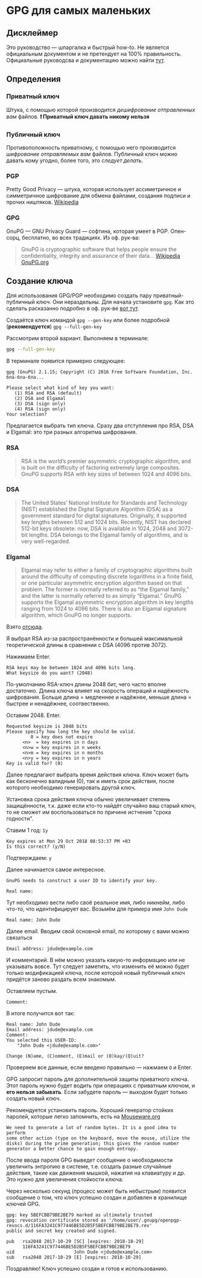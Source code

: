 # GPG для самых маленьких

## Дисклеймер

Это руководство — шпаргалка и быстрый how-to. Не является официальным документом и не претендует на 100% правильность. Официальные руководсва и документацию можно найти [тут](https://www.gnupg.org/documentation/index.html).

## Определения

### Приватный ключ

Штука, с помощью которой производится _дешифрование отправленных вам_ файлов. **❗️ Приватный ключ давать никому нельзя**

### Публичный ключ

Противоположность приватному, с помощью него производится _шифрование отправляемых вам_ файлов. Публичный ключ можно давать кому угодно, более того, это _следует делать_.

### PGP

Pretty Good Privacy — штука, которая использует ассиметричное и симметричное шифрование для обмена файлами, создания подписи и прочих ништяков. [Wikipedia](https://en.wikipedia.org/wiki/Pretty_Good_Privacy)

### GPG

GnuPG — GNU Privacy Guard — софтина, которая умеет в PGP. Опен-сорц, бесплатно, во всех традициях. Из оф. рук-ва:
> GnuPG is cryptographic software that helps people ensure the confidentiality, integrity and assurance of their data...
[Wikipedia](https://en.wikipedia.org/wiki/GNU_Privacy_Guard) [GnuPG.org](https://www.gnupg.org/faq/gnupg-faq.html#whats_gnupg)

## Создание ключа

Для использования GPG/PGP необходимо создать пару приватный-публичный ключ. Они нераздельны. Для начала установите `gpg`. Как это сделать расказанно подробно в оф. рук-ве [вот тут](https://www.gnupg.org/faq/gnupg-faq.html#get_gnupg).

Создаётся ключ командой `gpg --gen-key` или более подробной (**рекомендуется**) `gpg --full-gen-key`

Рассмотрим второй вариант. Выполняем в терминале:

```sh
gpg --full-gen-key
```

В терминале появится примерно следующее:

```
gpg (GnuPG) 2.1.15; Copyright (C) 2016 Free Software Foundation, Inc. бла-бла-бла...

Please select what kind of key you want:
   (1) RSA and RSA (default)
   (2) DSA and Elgamal
   (3) DSA (sign only)
   (4) RSA (sign only)
Your selection?
```

Предлагается выбрать тип ключа. Сразу два отступления про RSA, DSA и Elgamal: это три разных алгоритма шифрования.

### RSA

> RSA is the world’s premier asymmetric cryptographic algorithm, and is built on the difficulty of factoring extremely large composites. GnuPG supports RSA with key sizes of between 1024 and 4096 bits.

### DSA

> The United States’ National Institute for Standards and Technology (NIST) established the Digital Signature Algorithm (DSA) as a government standard for digital signatures. Originally, it supported key lengths between 512 and 1024 bits. Recently, NIST has declared 512-bit keys obsolete: now, DSA is available in 1024, 2048 and 3072-bit lengths. DSA belongs to the Elgamal family of algorithms, and is very well-regarded.

### Elgamal

> Elgamal may refer to either a family of cryptographic algorithms built around the difficulty of computing discrete logarithms in a finite field, or one particular asymmetric encryption algorithm based on that problem. The former is normally referred to as “the Elgamal family,” and the latter is normally referred to as simply “Elgamal.” GnuPG supports the Elgamal asymmetric encryption algorithm in key lengths ranging from 1024 to 4096 bits. There is also an Elgamal signature algorithm, which GnuPG no longer supports.

Взято [отсюда](https://www.gnupg.org/faq/gnupg-faq.html#define_rsa).

Я выбрал RSA из-за распространённости и большей максимальной теоретической длины в сравнении с DSA (4096 против 3072).

Нажимаем Enter.

```
RSA keys may be between 1024 and 4096 bits long.
What keysize do you want? (2048)
```

По-умолчанию RSA-ключ длины 2048 бит, чего часто вполне достаточно. Длина ключа влияет на скорость операций и надёжность шифрования. Больше длина = медленнее и надёжнее, меньше длина = быстрее и ненадёжнее, соотвественно.

Оставим 2048. Enter.

```
Requested keysize is 2048 bits
Please specify how long the key should be valid.
         0 = key does not expire
      <n>  = key expires in n days
      <n>w = key expires in n weeks
      <n>m = key expires in n months
      <n>y = key expires in n years
Key is valid for? (0)
```

Далее предлагают выбрать время действия ключа. Ключ может быть как бесконечно валидным (0), так и иметь срок действия, после которого необходимо генерировать другой ключ.

Установка срока действия ключа обычно увеличивает степень защищённости, т.к. даже если кто-то найдёт случайно ваш старый ключ, то не сможет им воспользоваться по причине истчения "срока годности".

Ставим 1 год: `1y`

```
Key expires at Mon 29 Oct 2018 08:53:37 PM +03
Is this correct? (y/N)
```

Подтверждаем: `y`

Далее начинается самое интересное.

```
GnuPG needs to construct a user ID to identify your key.

Real name:
```

Тут необходимо вести либо своё реальное имя, либо никнейм, либо что-то, что идентифицирует вас. Возьмём для примера имя `John Dude`

`Real name: John Dude`

Далее email. Вводим свой основной email, по которому с вами можно связаться

`Email address: jdude@example.com`

И комментарий. В нём можно указать какую-то информацию или не указывать вовсе. Тут следует заметить, что изменить её можно будет только модификацией ключа, после которой новый публичный ключ придётся заново раздать всем знакомым.

Оставляем пустым.

`Comment:`

В итоге получится вот так:
```
Real name: John Dude
Email address: jdude@example.com
Comment:
You selected this USER-ID:
    "John Dude <jdude@example.com>"

Change (N)ame, (C)omment, (E)mail or (O)kay/(Q)uit?
```

Проверяем все данные, если введено правильно — нажмаем `O` и Enter.

GPG запросит пароль для дополнительной защиты приватного ключа. Этот пароль нужно будет водить при операциях с приватным ключом, и **его нельзя забывать**. Если забудете пароль — выходом будет только создать новый ключ.

Рекомендуется установить пароль. Хороший генератор стойких паролей, которые легко запомнить, есть на [Mouseware.org](https://mouseware.org)

```
We need to generate a lot of random bytes. It is a good idea to perform
some other action (type on the keyboard, move the mouse, utilize the
disks) during the prime generation; this gives the random number
generator a better chance to gain enough entropy.
```

После ввода пароля GPG выведет сообщение о необходимости увеличить энтропию в системе, т.е. создать разные случайные действия, такие как движения мышкой, нажатия на клавиатуру и др. Это нужно для увеличения стойкости ключа.

Через несколько секунд (процесс может быть небыстрым) появится сообщение о том, что ключ успешно создан и добавлен в хранилище ключей GPG.

```
gpg: key 5BEFCBB79BE2BE79 marked as ultimately trusted
gpg: revocation certificate stored as '/home/user/.gnupg/openpgp-revocs.d/116FA3241C977446BE5D2B5F5BEFCBB79BE2BE79.rev'
public and secret key created and signed.

pub   rsa2048 2017-10-29 [SC] [expires: 2018-10-29]
      116FA3241C977446BE5D2B5F5BEFCBB79BE2BE79
uid                      John Dude <jdude@example.com>
sub   rsa2048 2017-10-29 [E] [expires: 2018-10-29]
```

Поздравляю! Ключ успешно создан и готов к использованию.
